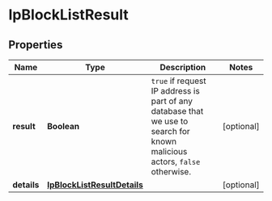 

# IpBlockListResult


## Properties

| Name | Type | Description | Notes |
|------------ | ------------- | ------------- | -------------|
|**result** | **Boolean** | `true` if request IP address is part of any database that we use to search for known malicious actors, `false` otherwise.  |  [optional] |
|**details** | [**IpBlockListResultDetails**](IpBlockListResultDetails.md) |  |  [optional] |




